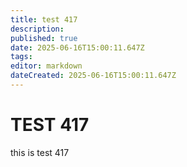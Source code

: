 ```yaml
---
title: test 417
description: 
published: true
date: 2025-06-16T15:00:11.647Z
tags: 
editor: markdown
dateCreated: 2025-06-16T15:00:11.647Z
---
```


# TEST 417
this is test 417
